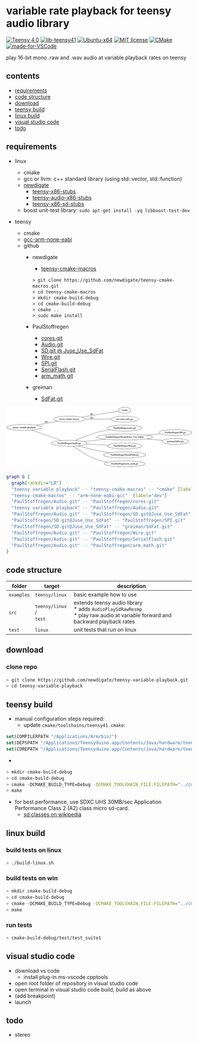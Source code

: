 # variable rate playback for teensy audio library
[![Teensy 4.0](https://img.shields.io/badge/project-4.0-brightgreen.svg?label=Teensy&colorA=555555&colorB=ff8aff&logo=)](https://www.pjrc.com/store/teensy40.html)
[![lib-teensy41](https://github.com/newdigate/teensy-variable-playback/actions/workflows/teensy41_lib.yml/badge.svg)](https://github.com/newdigate/teensy-variable-playback/actions/workflows/teensy41_lib.yml)
[![Ubuntu-x64](https://github.com/newdigate/teensy-variable-playback/workflows/Ubuntu-x64/badge.svg)](https://github.com/newdigate/teensy-variable-playback/actions)
[![MIT license](https://img.shields.io/badge/License-MIT-blue.svg)](LICENSE)
[![CMake](https://img.shields.io/badge/project-CMake-brightgreen.svg?label=built%20with&colorA=555555&colorB=8a8fff&logo=)](CMakelists.txt)
[![made-for-VSCode](https://img.shields.io/badge/Made%20for-VSCode-1f425f.svg)](https://code.visualstudio.com/)

play 16-bit mono .raw and .wav audio at variable playback rates on teensy

## contents
* [requirements](#requirements)
* [code structure](#code-structure)
* [download](#download)
* [teensy build](#teensy-build)
* [linux build](#linux-build)
* [visual studio code](#visual-studio-code)
* [todo](#todo)

## requirements
  * linux 
    * cmake
    * gcc or llvm: c++ standard library (using std::vector, std::function)
    * [newdigate](https://github.com/newdigate)
      * [teensy-x86-stubs](https://github.com/newdigate/teensy-x86-stubs)
      * [teensy-audio-x86-stubs](https://github.com/newdigate/teensy-audio-x86-stubs)
      * [teensy-x86-sd-stubs](https://github.com/newdigate/teensy-x86-sd-stubs)
    * boost unit-test library: ```sudo apt-get install -yq libboost-test-dev```
    
  * teensy   
    * cmake
    * [gcc-arm-none-eabi](https://developer.arm.com/-/media/Files/downloads/gnu-rm/9-2019q4/RC2.1)
    * github
      * newdigate
        * [teensy-cmake-macros](https://github.com/newdigate/teensy-cmake-macros)
        ```shell
        > git clone https://github.com/newdigate/teensy-cmake-macros.git
        > cd teensy-cmake-macros
        > mkdir cmake-build-debug
        > cd cmake-build-debug
        > cmake ..
        > sudo make install        
        ```

      * PaulStoffregen
        * [cores.git](https://github.com/PaulStoffregen/cores)
        * [Audio.git](https://github.com/PaulStoffregen/Audio)
        * [SD.git @ Juse_Use_SdFat](https://github.com/PaulStoffregen/SD/tree/Juse_Use_SdFat)
        * [Wire.git](https://github.com/PaulStoffregen/Wire)
        * [SPI.git](https://github.com/PaulStoffregen/SPI)
        * [SerialFlash.git](https://github.com/PaulStoffregen/SerialFlash)
        * [arm_math.git](https://github.com/PaulStoffregen/arm_math)
      * greiman
        * [SdFat.git](https://github.com/greiman/SdFat)

![dependencies](docs/dependencies.png)
```dot
graph G {
  graph[rankdir="LR"]
  "teensy variable playback" -- "teensy-cmake-macros" -- "cmake" [label="dev"]
  "teensy-cmake-macros" -- "arm-none-eabi-gcc"  [label="dev"]
  "PaulStoffregen/Audio.git" -- "PaulStoffregen/cores.git"
  "teensy variable playback" -- "PaulStoffregen/Audio.git"
  "PaulStoffregen/Audio.git" -- "PaulStoffregen/SD.git@Juse_Use_SdFat"
  "PaulStoffregen/SD.git@Juse_Use_SdFat" -- "PaulStoffregen/SPI.git"
  "PaulStoffregen/SD.git@Juse_Use_SdFat" -- "greiman/SdFat.git"
  "PaulStoffregen/Audio.git" -- "PaulStoffregen/Wire.git"
  "PaulStoffregen/Audio.git" -- "PaulStoffregen/SerialFlash.git"
  "PaulStoffregen/Audio.git" -- "PaulStoffregen/arm_math.git"
}
```
        
## code structure
| folder | target             | description                                                                                                            |
|--------|--------------------|------------------------------------------------------------------------------------------------------------------------|
| ```examples```    | ```teensy/linux``` | basic example how to use  |
| ```src```    | ```teensy/linux``` / <br/>```test``` | extends teensy audio library<br/> * adds ```AudioPlaySdRawResmp```<br/> * play raw audio at variable forward and backward playback rates     |
| ```test```   | ```linux```          | unit tests that run on linux |
  
## download 
### clone repo
``` sh
> git clone https://github.com/newdigate/teensy-variable-playback.git
> cd teensy-variable-playback
```
## teensy build
* manual configuration steps required:
  * update ```cmake/toolchains/teensy41.cmake```:
 ``` cmake
set(COMPILERPATH "/Applications/Arm/bin/")
set(DEPSPATH "/Applications/Teensyduino.app/Contents/Java/hardware/teensy/avr/libraries")
set(COREPATH "/Applications/Teensyduino.app/Contents/Java/hardware/teensy/avr/cores/teensy4/")
```
* 
``` sh
> mkdir cmake-build-debug
> cd cmake-build-debug
> cmake -DCMAKE_BUILD_TYPE=Debug -DCMAKE_TOOLCHAIN_FILE:FILEPATH="../cmake/toolchains/teensy41.cmake" ..
> make
```

* for best performance, use SDXC UHS 30MB/sec Application Performance Class 2 (A2) class micro sd-card. 
  * [sd classes on wikipedia](https://en.wikipedia.org/wiki/SD_card#cite_ref-93) 

## linux build
### build tests on linux
``` sh
> ./build-linux.sh
```

### build tests on win
``` sh
> mkdir cmake-build-debug
> cd cmake-build-debug
> cmake -DCMAKE_BUILD_TYPE=Debug -DCMAKE_TOOLCHAIN_FILE:FILEPATH="../cmake/toolchains/linux.cmake" ..
> make
```

### run tests
``` sh
> cmake-build-debug/test/test_suite1
```

## visual studio code
  * download vs code
    * install plug-in ms-vscode.cpptools
  * open root folder of repository in visual studio code
  * open terminal in visual studio code build, build as above
  * (add breakpoint)
  * launch

## todo
* stereo  